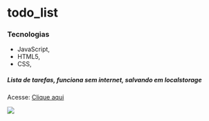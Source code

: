 # todo_list

### Tecnologias
- JavaScript, 
- HTML5, 
- CSS, 

##### Lista de tarefas, funciona sem internet, salvando em localstorage
Acesse: [Clique aqui ](https://alessandrolmenezes.github.io/todo_list/index.html "Clique aqui e veja")

[![](http://alessandrodev.com/imagens/todo.jpg)](https://alessandrolmenezes.github.io/todo_list/index.html)

